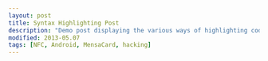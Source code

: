 ```yaml
---
layout: post
title: Syntax Highlighting Post
description: "Demo post displaying the various ways of highlighting code in Markdown."
modified: 2013-05.07
tags: [NFC, Android, MensaCard, hacking]
---
```

